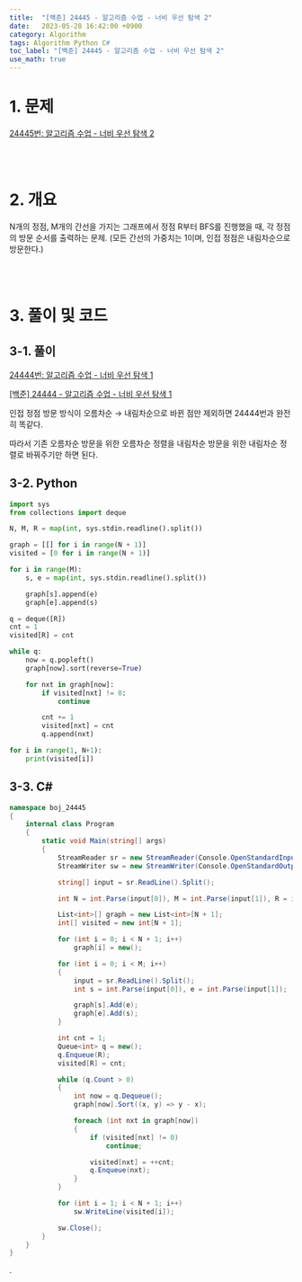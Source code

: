 ```yaml
---
title:  "[백준] 24445 - 알고리즘 수업 - 너비 우선 탐색 2"
date:   2023-05-28 16:42:00 +0900
category: Algorithm
tags: Algorithm Python C#
toc_label: "[백준] 24445 - 알고리즘 수업 - 너비 우선 탐색 2"
use_math: true
---
```


# 1. 문제
[24445번: 알고리즘 수업 - 너비 우선 탐색 2](https://www.acmicpc.net/problem/24445)


<br/>
<br/>

# 2. 개요
N개의 정점, M개의 간선을 가지는 그래프에서 정점 R부터 BFS를 진행했을 때, 각 정점의 방문 순서를 출력하는 문제. (모든 간선의 가중치는 1이며, 인접 정점은 내림차순으로 방문한다.)


<br/>
<br/>

# 3. 풀이 및 코드
## 3-1. 풀이
[24444번: 알고리즘 수업 - 너비 우선 탐색 1](https://www.acmicpc.net/problem/24444)

[[백준] 24444 - 알고리즘 수업 - 너비 우선 탐색 1](https://app155.github.io/algorithm/bj_24444/)

인접 정점 방문 방식이 오름차순 → 내림차순으로 바뀐 점만 제외하면 24444번과 완전히 똑같다.

따라서 기존 오름차순 방문을 위한 오름차순 정렬을 내림차순 방문을 위한 내림차순 정렬로 바꿔주기만 하면 된다.

## 3-2. Python

```python
import sys
from collections import deque

N, M, R = map(int, sys.stdin.readline().split())

graph = [[] for i in range(N + 1)]
visited = [0 for i in range(N + 1)]

for i in range(M):
    s, e = map(int, sys.stdin.readline().split())

    graph[s].append(e)
    graph[e].append(s)

q = deque([R])
cnt = 1
visited[R] = cnt

while q:
    now = q.popleft()
    graph[now].sort(reverse=True)

    for nxt in graph[now]:
        if visited[nxt] != 0:
            continue

        cnt += 1
        visited[nxt] = cnt
        q.append(nxt)

for i in range(1, N+1):
    print(visited[i])
```

## 3-3. C#

```csharp
namespace boj_24445
{
    internal class Program
    {
        static void Main(string[] args)
        {
            StreamReader sr = new StreamReader(Console.OpenStandardInput());
            StreamWriter sw = new StreamWriter(Console.OpenStandardOutput());

            string[] input = sr.ReadLine().Split();

            int N = int.Parse(input[0]), M = int.Parse(input[1]), R = int.Parse(input[2]);

            List<int>[] graph = new List<int>[N + 1];
            int[] visited = new int[N + 1];

            for (int i = 0; i < N + 1; i++)
                graph[i] = new();

            for (int i = 0; i < M; i++)
            {
                input = sr.ReadLine().Split();
                int s = int.Parse(input[0]), e = int.Parse(input[1]);

                graph[s].Add(e);
                graph[e].Add(s);
            }

            int cnt = 1;
            Queue<int> q = new();
            q.Enqueue(R);
            visited[R] = cnt;

            while (q.Count > 0)
            {
                int now = q.Dequeue();
                graph[now].Sort((x, y) => y - x);

                foreach (int nxt in graph[now])
                {
                    if (visited[nxt] != 0)
                        continue;

                    visited[nxt] = ++cnt;
                    q.Enqueue(nxt);
                }
            }

            for (int i = 1; i < N + 1; i++)
                sw.WriteLine(visited[i]);

            sw.Close();
        }
    }
}
```

.